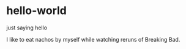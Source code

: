 # hello-world
just saying hello

I like to eat nachos by myself while watching reruns of Breaking Bad.
